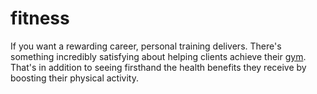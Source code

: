 # fitness

If you want a rewarding career, personal training delivers. There's something incredibly satisfying about helping clients achieve their [gym](https://fitappnow.com/). That's in addition to seeing firsthand the health benefits they receive by boosting their physical activity.
